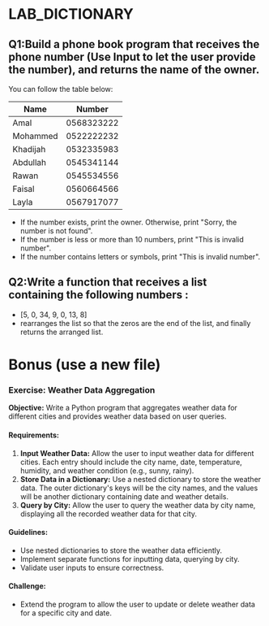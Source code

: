 # LAB_DICTIONARY



## Q1:Build a phone book program that receives the phone number (Use Input to let the user provide the number), and returns the name of the owner. 
You can follow the table below:

| Name     | Number     |
| -------- | ---------- |
| Amal     | 0568323222 |
| Mohammed | 0522222232 |
| Khadijah | 0532335983 |
| Abdullah | 0545341144 | 
| Rawan    | 0545534556 |
| Faisal   | 0560664566 |
| Layla    | 0567917077 |

- If the number exists, print the owner. Otherwise, print "Sorry, the number is not found".
- If the number is less or more than 10 numbers, print "This is invalid number".
- If the number contains letters or symbols, print "This is invalid number".

## Q2:Write a function that receives a list containing the following numbers : 
- [5, 0, 34, 9, 0, 13, 8]
- rearranges the list so that the zeros are the end of the list, and finally returns the arranged list.



# Bonus (use a new file)

### Exercise: Weather Data Aggregation

**Objective:** Write a Python program that aggregates weather data for different cities and provides weather data based on user queries.

#### Requirements:

1. **Input Weather Data:** Allow the user to input weather data for different cities. Each entry should include the city name, date, temperature, humidity, and weather condition (e.g., sunny, rainy).
2. **Store Data in a Dictionary:** Use a nested dictionary to store the weather data. The outer dictionary's keys will be the city names, and the values will be another dictionary containing date and weather details.
3. **Query by City:** Allow the user to query the weather data by city name, displaying all the recorded weather data for that city.

#### Guidelines:

- Use nested dictionaries to store the weather data efficiently.
- Implement separate functions for inputting data, querying by city.
- Validate user inputs to ensure correctness.

#### Challenge:

- Extend the program to allow the user to update or delete weather data for a specific city and date.
